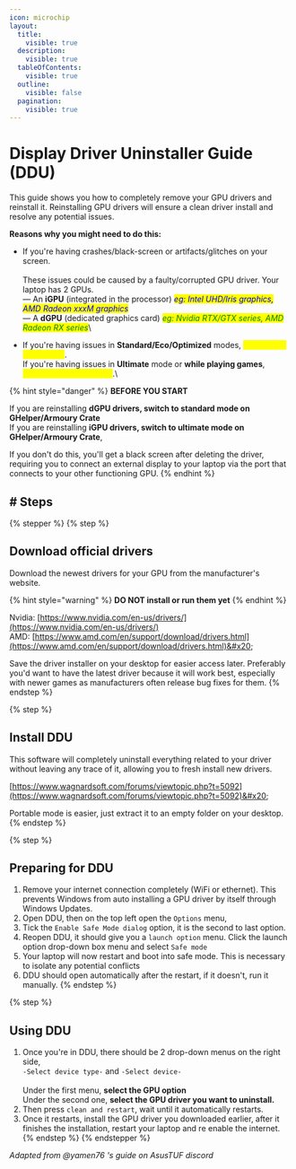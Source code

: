 ```yaml
---
icon: microchip
layout:
  title:
    visible: true
  description:
    visible: true
  tableOfContents:
    visible: true
  outline:
    visible: false
  pagination:
    visible: true
---
```


# Display Driver Uninstaller Guide (DDU)

This guide shows you how to completely remove your GPU drivers and reinstall it. Reinstalling GPU drivers will ensure a clean driver install and resolve any potential issues.

**Reasons why you might need to do this:**

* If you're having crashes/black-screen or artifacts/glitches on your screen.\
  \
  These issues could be caused by a faulty/corrupted GPU driver. Your laptop has 2 GPUs.\
  — An **iGPU** (integrated in the processor) _<mark style="color:blue;">eg: Intel UHD/Iris graphics, AMD Radeon xxxM graphics</mark>_\
  — A **dGPU** (dedicated graphics card) _<mark style="color:green;">eg: Nvidia RTX/GTX series, AMD Radeon RX series</mark>_\

* If you're having issues in **Standard/Eco/Optimized** modes, <mark style="color:yellow;">reinstall the iGPU driver</mark>.\
  If you're having issues in **Ultimate** mode or **while playing games**, <mark style="color:yellow;">reinstall the dGPU driver</mark>.\


{% hint style="danger" %}
**BEFORE YOU START**

If you are reinstalling **dGPU drivers, switch to standard mode on GHelper/Armoury Crate**\
If you are reinstalling **iGPU drivers, switch to ultimate mode on GHelper/Armoury Crate**,

If you don't do this, you'll get a black screen after deleting the driver, requiring you to connect an external display to your laptop via the port that connects to your other functioning GPU.
{% endhint %}

## # Steps

{% stepper %}
{% step %}
## Download official drivers

Download the newest drivers for your GPU from the manufacturer's website.&#x20;

{% hint style="warning" %}
**DO NOT install or run them yet**
{% endhint %}

Nvidia: [https://www.nvidia.com/en-us/drivers/](https://www.nvidia.com/en-us/drivers/) \
AMD: [https://www.amd.com/en/support/download/drivers.html](https://www.amd.com/en/support/download/drivers.html)&#x20;

Save the driver installer on your desktop for easier access later. Preferably you'd want to have the latest driver because it will work best, especially with newer games as manufacturers often release bug fixes for them.
{% endstep %}

{% step %}
## Install DDU

This software will completely uninstall everything related to your driver without leaving any trace of it, allowing you to fresh install new drivers.

&#x20;[https://www.wagnardsoft.com/forums/viewtopic.php?t=5092](https://www.wagnardsoft.com/forums/viewtopic.php?t=5092)&#x20;

Portable mode is easier,  just extract it to an empty folder on your desktop.
{% endstep %}

{% step %}
## Preparing for DDU

1. Remove your internet connection completely (WiFi or ethernet). This prevents Windows from auto installing a GPU driver by itself through Windows Updates.
2. Open DDU, then on the top left open the `Options` menu,&#x20;
3. Tick the `Enable Safe Mode dialog` option, it is the second to last option.&#x20;
4. Reopen DDU, it should give you a `launch option` menu. Click the launch option drop-down box menu and select `Safe mode`
5. Your laptop will now restart and boot into safe mode. This is necessary to isolate any potential conflicts
6. DDU should open automatically after the restart, if it doesn't, run it manually.
{% endstep %}

{% step %}
## Using DDU

1. Once you're in DDU, there should be 2 drop-down menus on the right side, \
   `-Select device type-` and `-Select device-`\
   \
   Under the first menu, **select the GPU option**\
   Under the second one, **select the GPU driver you want to uninstall.**&#x20;
2. Then press `clean and restart`, wait until it automatically restarts.&#x20;
3. Once it restarts, install the GPU driver you downloaded earlier, after it finishes the installation, restart your laptop and re enable the internet.
{% endstep %}
{% endstepper %}

_Adapted from @yamen76 's guide on AsusTUF discord_




